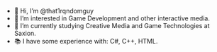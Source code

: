 - 👋 Hi, I’m @that1rqndomguy
- 👀 I’m interested in Game Development and other interactive media.
- 🌱 I’m currently studying Creative Media and Game Technologies at Saxion.
- 📚 I have some experience with: C#, C++, HTML.

<!-- 📫 How to reach me ...

<!---
that1rqndomguy/that1rqndomguy is a ✨ special ✨ repository because its `README.md` (this file) appears on your GitHub profile.
You can click the Preview link to take a look at your changes.
--->
